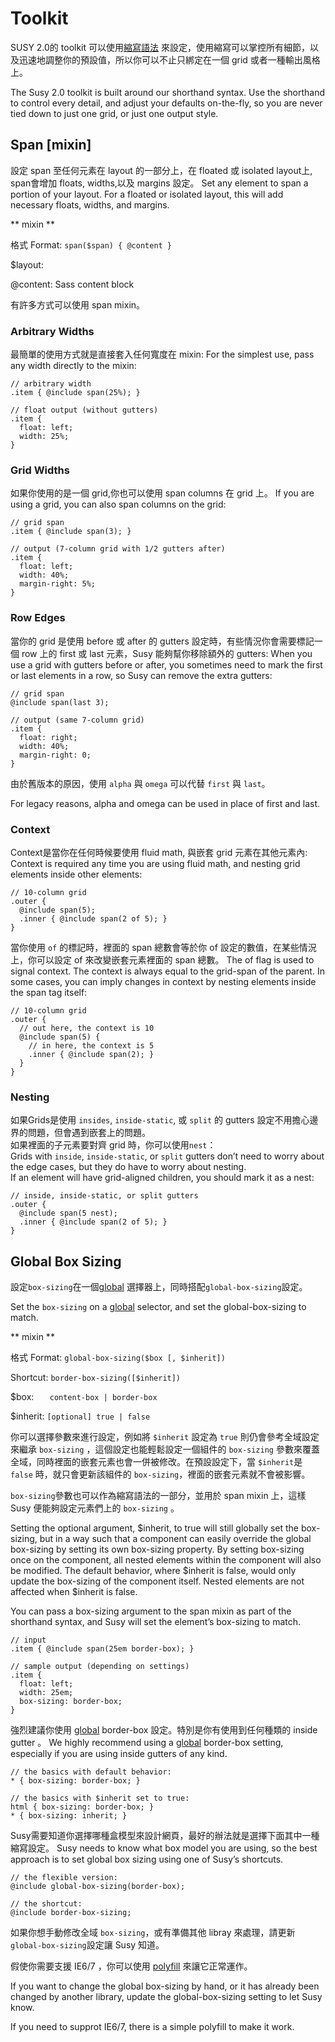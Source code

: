 # Toolkit

SUSY 2.0的 toolkit 可以使用[縮寫語法](doc/shorthand.md) 來設定，使用縮寫可以掌控所有細節，以及迅速地調整你的預設值，所以你可以不止只綁定在一個 grid 或者一種輸出風格上。

The Susy 2.0 toolkit is built around our shorthand syntax. Use the shorthand to control every detail, and adjust your defaults on-the-fly, so you are never tied down to just one grid, or just one output style.

## Span [mixin]

設定 span 至任何元素在 layout 的一部分上，在 floated 或 isolated layout上, span會增加 floats, widths,以及 margins 設定。
Set any element to span a portion of your layout. For a floated or isolated layout, this will add necessary floats, widths, and margins.

** mixin **


格式 Format:	```span($span) { @content }```

$layout:	[*<span>*](doc/shorthand.md)

@content:	Sass content block

有許多方式可以使用 span mixin。

### Arbitrary Widths

最簡單的使用方式就是直接套入任何寬度在 mixin:
For the simplest use, pass any width directly to the mixin:

```
// arbitrary width
.item { @include span(25%); }

// float output (without gutters)
.item {
  float: left;
  width: 25%;
}
```

### Grid Widths

如果你使用的是一個 grid,你也可以使用 span columns 在 grid 上。
If you are using a grid, you can also span columns on the grid:

```
// grid span
.item { @include span(3); }

// output (7-column grid with 1/2 gutters after)
.item {
  float: left;
  width: 40%;
  margin-right: 5%;
}
```

### Row Edges

當你的 grid 是使用 before 或 after 的 gutters 設定時，有些情況你會需要標記一個 row 上的 first 或 last 元素，Susy 能夠幫你移除額外的 gutters:
When you use a grid with gutters before or after, you sometimes need to mark the first or last elements in a row, so Susy can remove the extra gutters:

```
// grid span
@include span(last 3);

// output (same 7-column grid)
.item {
  float: right;
  width: 40%;
  margin-right: 0;
}
```

由於舊版本的原因，使用 ```alpha``` 與 ```omega``` 可以代替 ```first``` 與 ```last```。

For legacy reasons, alpha and omega can be used in place of first and last.

### Context

Context是當你在任何時候要使用 fluid math, 與嵌套 grid 元素在其他元素內:
Context is required any time you are using fluid math, and nesting grid elements inside other elements:

```
// 10-column grid
.outer {
  @include span(5);
  .inner { @include span(2 of 5); }
}
```
當你使用 ```of``` 的標記時，裡面的 span 總數會等於你 of 設定的數值，在某些情況上，你可以設定 of 來改變嵌套元素裡面的 span 總數。
The of flag is used to signal context. The context is always equal to the grid-span of the parent. In some cases, you can imply changes in context by nesting elements inside the span tag itself:

```
// 10-column grid
.outer {
  // out here, the context is 10
  @include span(5) {
    // in here, the context is 5
    .inner { @include span(2); }
  }
}
```

### Nesting
如果Grids是使用 ```insides```, ```inside-static```, 或 ```split``` 的 gutters 設定不用擔心邊界的問題，但會遇到嵌套上的問題。  
如果裡面的子元素要對齊 grid 時，你可以使用```nest```：  
Grids with ```inside```, ```inside-static```, or ```split``` gutters don’t need to worry about the edge cases, but they do have to worry about nesting.  
If an element will have grid-aligned children, you should mark it as a nest:  

```
// inside, inside-static, or split gutters
.outer {
  @include span(5 nest);
  .inner { @include span(2 of 5); }
}
```

## Global Box Sizing


設定```box-sizing```在一個[global](http://www.paulirish.com/2012/box-sizing-border-box-ftw/) 選擇器上，同時搭配```global-box-sizing```設定。  

Set the ```box-sizing``` on a [global](http://www.paulirish.com/2012/box-sizing-border-box-ftw/) selector, and set the global-box-sizing to match.

** mixin **


格式 Format:	```global-box-sizing($box [, $inherit])```

Shortcut:	```border-box-sizing([$inherit])```

$box: ```	content-box | border-box```

$inherit:	```[optional] true | false```



你可以選擇參數來進行設定，例如將 ```$inherit``` 設定為 ```true``` 則仍會參考全域設定來繼承 ```box-sizing``` ，這個設定也能輕鬆設定一個組件的 ```box-sizing``` 參數來覆蓋全域，同時裡面的嵌套元素也會一併被修改。在預設設定下，當 ```$inherit```是 ```false``` 時，就只會更新該組件的 ```box-sizing```，裡面的嵌套元素就不會被影響。

 ```box-sizing```參數也可以作為縮寫語法的一部分，並用於 span mixin 上，這樣 Susy 便能夠設定元素們上的 ```box-sizing``` 。

Setting the optional argument, $inherit, to true will still globally set the box-sizing, but in a way such that a component can easily override the global box-sizing by setting its own box-sizing property. By setting box-sizing once on the component, all nested elements within the component will also be modified. The default behavior, where $inherit is false, would only update the box-sizing of the component itself. Nested elements are not affected when $inherit is false.

You can pass a box-sizing argument to the span mixin as part of the shorthand syntax, and Susy will set the element’s box-sizing to match.

```
// input
.item { @include span(25em border-box); }

// sample output (depending on settings)
.item {
  float: left;
  width: 25em;
  box-sizing: border-box;
}
```
強烈建議你使用 [global](http://www.paulirish.com/2012/box-sizing-border-box-ftw/) border-box 設定。特別是你有使用到任何種類的 inside gutter 。
We highly recommend using a [global](http://www.paulirish.com/2012/box-sizing-border-box-ftw/) border-box setting, especially if you are using inside gutters of any kind.

```
// the basics with default behavior:
* { box-sizing: border-box; }

// the basics with $inherit set to true:
html { box-sizing: border-box; }
* { box-sizing: inherit; }
```
Susy需要知道你選擇哪種盒模型來設計網頁，最好的辦法就是選擇下面其中一種縮寫設定。
Susy needs to know what box model you are using, so the best approach is to set global box sizing using one of Susy’s shortcuts.

```
// the flexible version:
@include global-box-sizing(border-box);

// the shortcut:
@include border-box-sizing;
```

如果你想手動修改全域 ```box-sizing```，或有準備其他 libray 來處理，請更新 ```global-box-sizing```設定讓 Susy 知道。

假使你需要支援 IE6/7 ，你可以使用 [polyfill](https://github.com/Schepp/box-sizing-polyfill) 來讓它正常運作。 

If you want to change the global box-sizing by hand, or it has already been changed by another library, update the global-box-sizing setting to let Susy know.

If you need to supprot IE6/7, there is a simple polyfill to make it work.

